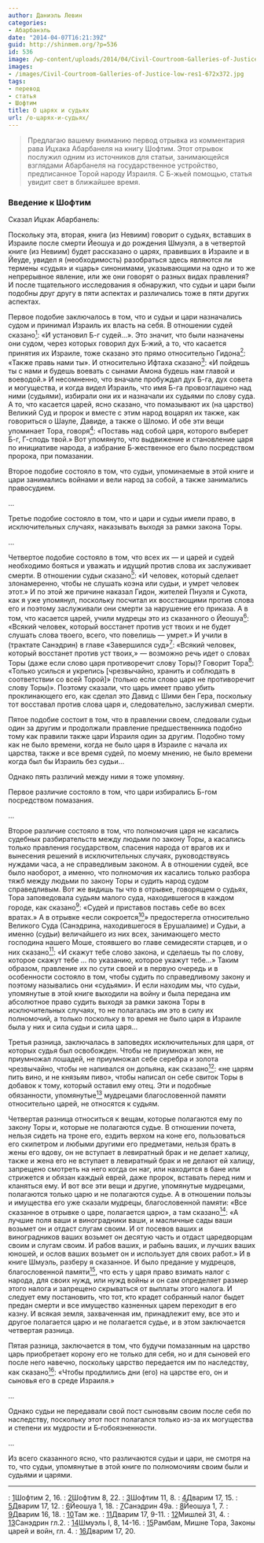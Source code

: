 ```yaml
---
author: Даниэль Левин
categories:
- Абарбанэль
date: "2014-04-07T16:21:39Z"
guid: http://shinmem.org/?p=536
id: 536
image: /wp-content/uploads/2014/04/Civil-Courtroom-Galleries-of-Justice-low-res1-672x372.jpg
images:
- /images/Civil-Courtroom-Galleries-of-Justice-low-res1-672x372.jpg
tags:
- перевод
- статья
- Шофтим
title: О царях и судьях
url: /о-царях-и-судьях/
---
```

<!--more-->

> Предлагаю вашему вниманию первод отрывка из комментария рава Ицхака Абарбанеля на книгу Шофтим. Этот отрывок послужил одним из источников для статьи, занимающейся взглядами Абарбанеля на государственное устройство, предписанное Торой народу Израиля. С Б-жьей помощью, статья увидит свет в ближайшее время.

### Введение к Шофтим

Сказал Ицхак Абарбанель:

Поскольку эта, вторая, книга (из Невиим) говорит о судьях, вставших в Израиле после смерти Йеошуа и до рождения Шмуэля, а в четвертой книге (из Невиим) будет рассказано о царях, правивших в Израиле и в Йеуде, увидел я (необходимость) разобраться здесь являются ли термены «судья» и «царь» синонимами, указывающими на одно и то же непрерывное явление, или же они говорят о разных видах правления? И после тщательного исследования я обнаружил, что судьи и цари были подобны друг другу в пяти аспектах и различались тоже в пяти других аспектах.

Первое подобие заключалось в том, что и судьи и цари назначались судом и принимал Израиль их власть на себя. В отношении судей сказано<a href="#sdfootnote1sym" name="sdfootnote1anc"><sup>1</sup></a>: «И установил Б-г судей&#8230;». Это значит, что были назначены они судом, через которых говорил дух Б‑жий, а то, что касается принятия их Израиле, тоже сказано это прямо относительно Гидона<a href="#sdfootnote2sym" name="sdfootnote2anc"><sup>2</sup></a>: «Также правь нами ты». И относительно Ифтаха сказано<a href="#sdfootnote3sym" name="sdfootnote3anc"><sup>3</sup></a>: «И пойдешь ты с нами и будешь воевать с сынами Амона будешь нам главой и воеводой.» И несомненно, что вначале пробуждал дух Б-га, дух совета и могущества, и когда видел Израиль, что имя Б-га провозглашено над ними (судьями), избирали они их и назначали их судьями по слову суда. А то, что касается царей, ясно сказано, что помазывают их (на царство) Великий Суд и пророк и вместе с этим народ воцарял их также, как говориться о Шауле, Давиде, а также о Шломо. И обе эти вещи упоминает Тора, говоря<a href="#sdfootnote4sym" name="sdfootnote4anc"><sup>4</sup></a>: «Поставь над собой царя, которого выберет Б-г, Г-сподь твой.» Вот упомянуто, что выдвижение и становление царя по инициативе народа, а избрание Б‑жественное его было посредством пророка, при помазании.

Второе подобие состояло в том, что судьи, упоминаемые в этой книге и цари занимались войнами и вели народ за собой, а также занимались правосудием.

…

Третье подобие состояло в том, что и цари и судьи имели право, в исключительных случаях, наказывать выходя за рамки закона Торы.

…

Четвертое подобие состояло в том, что всех их — и царей и судей необходимо бояться и уважать и идущий против слова их заслуживает смерти. В отношении судьи сказано<a href="#sdfootnote5sym" name="sdfootnote5anc"><sup>5</sup></a>: «И человек, который сделает злонамеренно, чтобы не слушать коэна или судьи, и умрет человек этот.» И по этой же причине наказал Гидон, жителей Пнуэля и Сукота, как я уже упомянул, поскольку посчитал их восстающими против слова его и поэтому заслуживали они смерти за нарушение его приказа. А в том, что касается царей, учили мудрецы это из сказанного о Йеошуа<a href="#sdfootnote6sym" name="sdfootnote6anc"><sup>6</sup></a>: «Всякий человек, который восстанет против уст твоих и не будет слушать слова твоего, всего, что повелишь — умрет.» И учили в (трактате Санэдрин) в главе «Завершился суд»<a href="#sdfootnote7sym" name="sdfootnote7anc"><sup>7</sup></a>: «Всякий человек, который восстанет против уст твоих,» — возможно речь идет о словах Торы (даже если слово царя противоречит слову Торы)? Говорит Тора<a href="#sdfootnote8sym" name="sdfootnote8anc"><sup>8</sup></a>: «Только усилься и укрепись [чрезвычайно, хранить и соблюдать в соответствии со всей Торой]» (только если слово царя не противоречит слову Торы)». Поэтому сказали, что царь имеет право убить проклинающего его, как сделал это Давид с Шими бен Гера, поскольку тот восставал против слова царя и, следовательно, заслуживал смерти.

Пятое подобие состоит в том, что в правлении своем, следовали судьи один за другим и продолжали правление предшественника подобно тому как правили также цари Израиля один за другим. Подобно тому как не было времени, когда не было царя в Израиле с начала их царства, также и все время судей, по моему мнению, не было времени когда был бы Израиль без судьи&#8230;

Однако пять различий между ними я тоже упомяну.

Первое различие состояло в том, что цари избирались Б-гом посредством помазания.

&#8230;

Второе различие состояло в том, что полномочия царя не касались судебных разбирательств между людьми по закону Торы, а касались только правления государством, спасения народа от врагов их и вынесения решений в исключительных случаях, руководствуясь нуждами часа, а не справедливым законом. А в отношении судей, все было наоборот, а именно, что полномочия их касались только разбора тяжб между людьми по закону Торы и судить народ судом справедливым. Вот же видишь ты что в отрывке, говорящем о судьях, Тора заповедовала судьям малого суда, находившегося в каждом городе, как сказано<a href="#sdfootnote9sym" name="sdfootnote9anc"><sup>9</sup></a>: «Судей и приставов поставь себе во всех вратах.» А в отрывке «если сокроется<a href="#sdfootnote10sym" name="sdfootnote10anc"><sup>10</sup></a>» предостерегла относительно Великого Суда (Санэдрина, находившегося в Ерушалаиме) и Судьи, а именно (судьи) величайшего из них всех, занимающего место господина нашего Моше, стоявшего во главе семидесяти старцев, и о них сказано<a href="#sdfootnote11sym" name="sdfootnote11anc"><sup>11</sup></a>: «И скажут тебе слово закона, и сделаешь ты по слову, которое скажут тебе … по указанию, которое укажут тебе&#8230;» Таким образом, правление их по сути своей и в первую очередь и в особенности состояло в том, чтобы судить по справедливому закону и поэтому назывались они «судьями». И если находим мы, что судьи, упомянутые в этой книге выходили на войну и была передана им абсолютное право судить выходя за рамки закона Торы в исключительных случаях, то не полагалась им это в силу их полномочий, а только поскольку в то время не было царя в Израиле была у них и сила судьи и сила царя&#8230;

Третья разница, заключалась в заповедях исключительных для царя, от которых судья был освобожден. Чтобы не приумножал жен, не приумножал лошадей, не приумножал себе серебра и золота чрезвычайно, чтобы не напивался он допьяна, как сказано<a href="#sdfootnote12sym" name="sdfootnote12anc"><sup>12</sup></a>: «не царям пить вино, и не князьям пиво», чтобы написал он себе свиток Торы в добавок к тому, который оставил ему отец. Эти и подобные обязанности, упомянутые<a href="#sdfootnote13sym" name="sdfootnote13anc"><sup>13</sup></a> мудрецами благословенной памяти относительно царей, не относятся к судьям.

Четвертая разница относиться к вещам, которые полагаются ему по закону Торы и, которые не полагаются судье. В отношении почета, нельзя сидеть на троне его, ездить верхом на коне его, пользоваться его скипетром и любыми другими его предметами, нельзя брать в жены его вдову, он не вступает в левиратный брак и не делает халицу, также и жена его не вступает в левиратный брак и не делают ей халицу, запрещено смотреть на него когда он наг, или находится в бане или стрижется и обязан каждый еврей, даже пророк, вставать перед ним и кланяться ему. И вот все эти вещи и другие, упомянутые мудрецами, полагаются только царю и не полагаются судье. А в отношении пользы и имущества его уже сказали мудрецы, благословенной памяти: «Все сказанное в отрывке о царе, полагается царю», а там сказано<a href="#sdfootnote14sym" name="sdfootnote14anc"><sup>14</sup></a>: «А лучшие поля ваши и виноградники ваши, и масличные сады ваши возьмет он и отдаст слугам своим. И от посевов ваших и виноградников ваших возьмет он десятую часть и отдаст царедворцам своим и слугам своим. И рабов ваших, и рабынь ваших, и лучших ваших юношей, и ослов ваших возьмет он и использует для своих работ.» И в книге Шмуэль, разберу я сказанное. И было предание у мудрецов, благословенной памяти<a href="#sdfootnote15sym" name="sdfootnote15anc"><sup>15</sup></a>, что есть у царя право взимать налог с народа, для своих нужд, или нужд войны и он сам определяет размер этого налога и запрещено скрываться от выплаты этого налога. И следует ему постановить, что тот, кто крадет собранный налог быдет предан смерти и все имущество казненных царем переходит в его казну. И всякая земля, захваченная им, принадлежит ему, все это и другое полагается царю и не полагается судье, и в этом заключается четвертая разница.

Пятая разница, заключается в том, что будучи помазанным на царство царь приобретает корону его не только для себя, но и для сыновей его после него навечно, поскольку царство передается им по наследству, как сказано<a href="#sdfootnote16sym" name="sdfootnote16anc"><sup>16</sup></a>: «Чтобы продлились дни (его) на царстве его, он и сыновья его в среде Израиля.»

…

Однако судьи не передавали свой пост сыновьям своим после себя по наследству, поскольку этот пост полагался только из-за их могущества и степени их мудрости и Б‑гобоязненности.

…

Из всего сказанного ясно, что различаются судьи и цари, не смотря на то, что судьи, упомянутые в этой книге по полномочиям своим были и судьями и царями.

* * *
:   <a href="#sdfootnote1anc" name="sdfootnote1sym">1</a>Шофтим 2, 16.
:   <a href="#sdfootnote2anc" name="sdfootnote2sym">2</a>Шофтим 8, 22.
:   <a href="#sdfootnote3anc" name="sdfootnote3sym">3</a>Шофтим 11, 8.
:   <a href="#sdfootnote4anc" name="sdfootnote4sym">4</a>Дварим 17, 15.
:   <a href="#sdfootnote5anc" name="sdfootnote5sym">5</a>Дварим 17, 12.
:   <a href="#sdfootnote6anc" name="sdfootnote6sym">6</a>Йеошуа 1, 18.
:   <a href="#sdfootnote7anc" name="sdfootnote7sym">7</a>Санэдрин 49а.
:   <a href="#sdfootnote8anc" name="sdfootnote8sym">8</a>Йеошуа 1, 7.
:   <a href="#sdfootnote9anc" name="sdfootnote9sym">9</a>Дварим 16, 18.
:   <a href="#sdfootnote10anc" name="sdfootnote10sym">10</a>Там же.
:   <a href="#sdfootnote11anc" name="sdfootnote11sym">11</a>Дварим 17, 9-11.
:   <a href="#sdfootnote12anc" name="sdfootnote12sym">12</a>Мишлей 31, 4.
:   <a href="#sdfootnote13anc" name="sdfootnote13sym">13</a>Санэдрин гл.2.
:   <a href="#sdfootnote14anc" name="sdfootnote14sym">14</a>Шмуэль I, 8, 14-16.
:   <a href="#sdfootnote15anc" name="sdfootnote15sym">15</a>Рамбам, Мишне Тора, Законы царей и войн, гл. 4.
:   <a href="#sdfootnote16anc" name="sdfootnote16sym">16</a>Дварим 17, 20.